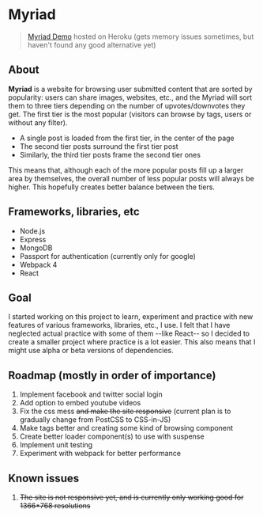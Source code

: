 # Myriad

> [Myriad Demo](https://myriad-demo.herokuapp.com) hosted on Heroku (gets memory issues sometimes, but haven't found any good alternative yet)

## About
**Myriad** is a website for browsing user submitted content that are sorted by popularity: users can share images, websites, etc., and the Myriad will sort them to three tiers depending on the number of upvotes/downvotes they get. The first tier is the most popular (visitors can browse by tags, users or without any filter).
 - A single post is loaded from the first tier, in the center of the page
 - The second tier posts surround the first tier post
 - Similarly, the third tier posts frame the second tier ones

This means that, although each of the more popular posts fill up a larger area by themselves, the overall number of less popular posts will always be higher. This hopefully creates better balance between the tiers.

## Frameworks, libraries, etc
 - Node.js
 - Express
 - MongoDB
 - Passport for authentication (currently only for google)
 - Webpack 4
 - React

## Goal
I started working on this project to learn, experiment and practice with new features of various frameworks, libraries, etc., I use. I felt that I have neglected actual practice with some of them --like React-- so I decided to create a smaller project where practice is a lot easier. This also means that I might use alpha or beta versions of dependencies.

## Roadmap (mostly in order of importance)
 1. Implement facebook and twitter social login
 2. Add option to embed youtube videos
 1. Fix the css mess ~~and make the site responsive~~ (current plan is to gradually change from PostCSS to CSS-in-JS)
 2. Make tags better and creating some kind of browsing component
 2. Create better loader component(s) to use with suspense
 3. Implement unit testing
 4. Experiment with webpack for better performance

## Known issues
 1. ~~The site is not responsive yet, and is currently only working good for 1366*768 resolutions~~

